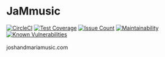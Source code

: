 # JaMmusic
[![CircleCI](https://circleci.com/gh/WebJamApps/JaMmusic.svg?style=svg)](https://circleci.com/gh/WebJamApps/JaMmusic)
[![Test Coverage](https://api.codeclimate.com/v1/badges/39beb7a5a056ba4cee15/test_coverage)](https://codeclimate.com/github/WebJamApps/JaMmusic/test_coverage)
[![Issue Count](https://codeclimate.com/github/WebJamApps/JaMmusic/badges/issue_count.svg)](https://codeclimate.com/github/WebJamApps/JaMmusic/issues)
[![Maintainability](https://api.codeclimate.com/v1/badges/39beb7a5a056ba4cee15/maintainability)](https://codeclimate.com/github/WebJamApps/JaMmusic/maintainability)
[![Known Vulnerabilities](https://snyk.io/test/github/webjamapps/CLCwebsite/badge.svg)](https://snyk.io/test/github/webjamapps/CLCwebsite)
<br>
<br>
joshandmariamusic.com
